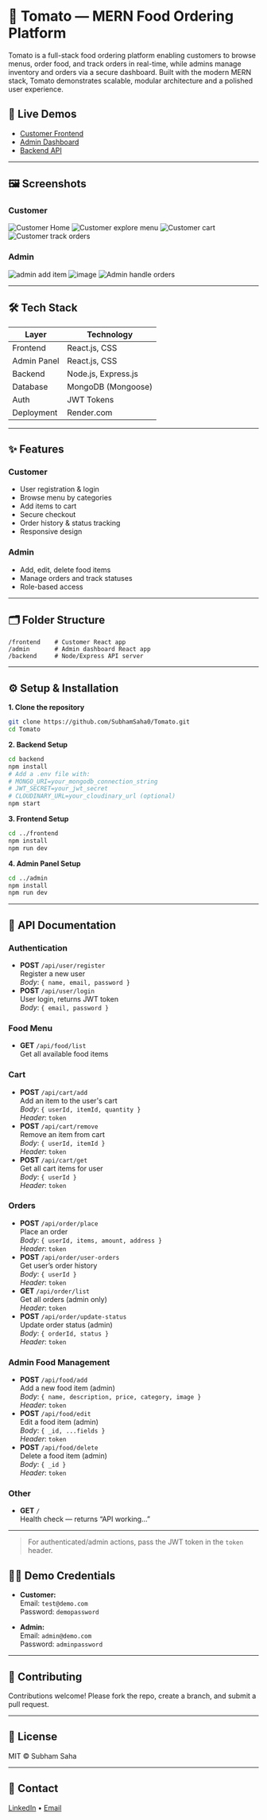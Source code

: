 # 🍅 Tomato — MERN Food Ordering Platform

Tomato is a full-stack food ordering platform enabling customers to browse menus, order food, and track orders in real-time, while admins manage inventory and orders via a secure dashboard. Built with the modern MERN stack, Tomato demonstrates scalable, modular architecture and a polished user experience.

## 🚀 Live Demos

- [Customer Frontend](https://tomato-frontend-urya.onrender.com)
- [Admin Dashboard](https://tomato-admin-1lu2.onrender.com)
- [Backend API](https://tomato-backend-8yug.onrender.com)

---

## 🖼️ Screenshots

### Customer
![Customer Home](https://github.com/user-attachments/assets/494ed92c-5952-4232-8529-58d67bf3082e)
![Customer explore menu](https://github.com/user-attachments/assets/c888dd86-3985-45fe-830c-adea9d229090)
![Customer cart](https://github.com/user-attachments/assets/2e2788de-3c66-42c1-a100-156ed7e1601e)
![Customer track orders](https://github.com/user-attachments/assets/36a74fa6-7781-4236-83e2-e36b01b69edd)

### Admin
![admin add item](https://github.com/user-attachments/assets/59ab1e3d-83a5-4ac6-93b1-fa14367d8f4d)
![image](https://github.com/user-attachments/assets/7ce86467-6c87-4e15-9ba7-9dbfb77c7206)
![Admin handle orders](https://github.com/user-attachments/assets/433dd502-ce1f-4488-aa1a-cba3a1f815ab)


---

## 🛠️ Tech Stack

| Layer        | Technology                |
| ------------ | ------------------------- |
| Frontend     | React.js, CSS             |
| Admin Panel  | React.js, CSS             |
| Backend      | Node.js, Express.js       |
| Database     | MongoDB (Mongoose)        |
| Auth         | JWT Tokens                |
| Deployment   | Render.com                |

---

## ✨ Features

### Customer
- User registration & login
- Browse menu by categories
- Add items to cart
- Secure checkout
- Order history & status tracking
- Responsive design

### Admin
- Add, edit, delete food items
- Manage orders and track statuses
- Role-based access

---

## 🗂️ Folder Structure

```
/frontend    # Customer React app
/admin       # Admin dashboard React app
/backend     # Node/Express API server
```

---

## ⚙️ Setup & Installation

**1. Clone the repository**
```bash
git clone https://github.com/SubhamSaha0/Tomato.git
cd Tomato
```

**2. Backend Setup**
```bash
cd backend
npm install
# Add a .env file with:
# MONGO_URI=your_mongodb_connection_string
# JWT_SECRET=your_jwt_secret
# CLOUDINARY_URL=your_cloudinary_url (optional)
npm start
```

**3. Frontend Setup**
```bash
cd ../frontend
npm install
npm run dev
```

**4. Admin Panel Setup**
```bash
cd ../admin
npm install
npm run dev
```

---

## 🧪 API Documentation

### Authentication
- **POST** `/api/user/register`  
  Register a new user  
  _Body_: `{ name, email, password }`
- **POST** `/api/user/login`  
  User login, returns JWT token  
  _Body_: `{ email, password }`

### Food Menu
- **GET** `/api/food/list`  
  Get all available food items

### Cart
- **POST** `/api/cart/add`  
  Add an item to the user's cart  
  _Body_: `{ userId, itemId, quantity }`  
  _Header_: `token`
- **POST** `/api/cart/remove`  
  Remove an item from cart  
  _Body_: `{ userId, itemId }`  
  _Header_: `token`
- **POST** `/api/cart/get`  
  Get all cart items for user  
  _Body_: `{ userId }`  
  _Header_: `token`

### Orders
- **POST** `/api/order/place`  
  Place an order  
  _Body_: `{ userId, items, amount, address }`  
  _Header_: `token`
- **POST** `/api/order/user-orders`  
  Get user’s order history  
  _Body_: `{ userId }`  
  _Header_: `token`
- **GET** `/api/order/list`  
  Get all orders (admin only)  
  _Header_: `token`
- **POST** `/api/order/update-status`  
  Update order status (admin)  
  _Body_: `{ orderId, status }`  
  _Header_: `token`

### Admin Food Management
- **POST** `/api/food/add`  
  Add a new food item (admin)  
  _Body_: `{ name, description, price, category, image }`  
  _Header_: `token`
- **POST** `/api/food/edit`  
  Edit a food item (admin)  
  _Body_: `{ _id, ...fields }`  
  _Header_: `token`
- **POST** `/api/food/delete`  
  Delete a food item (admin)  
  _Body_: `{ _id }`  
  _Header_: `token`

### Other
- **GET** `/`  
  Health check — returns “API working...”

---

> For authenticated/admin actions, pass the JWT token in the `token` header.


## 🧑‍💻 Demo Credentials

- **Customer:**  
  Email: `test@demo.com`  
  Password: `demopassword`

- **Admin:**  
  Email: `admin@demo.com`  
  Password: `adminpassword`

---

## 📝 Contributing

Contributions welcome! Please fork the repo, create a branch, and submit a pull request.

---

## 📄 License

MIT © Subham Saha

---

## 👤 Contact

[LinkedIn](https://www.linkedin.com/in/your-linkedin/) • [Email](mailto:subhamsaha2511@gmail.com)
